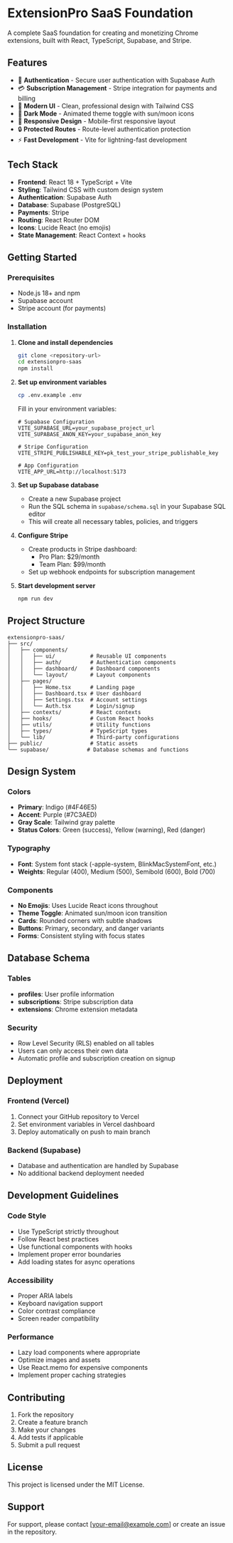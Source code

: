 # ExtensionPro SaaS Foundation

A complete SaaS foundation for creating and monetizing Chrome extensions, built with React, TypeScript, Supabase, and Stripe.

## Features

- 🔐 **Authentication** - Secure user authentication with Supabase Auth
- 💳 **Subscription Management** - Stripe integration for payments and billing
- 🎨 **Modern UI** - Clean, professional design with Tailwind CSS
- 🌙 **Dark Mode** - Animated theme toggle with sun/moon icons
- 📱 **Responsive Design** - Mobile-first responsive layout
- 🔒 **Protected Routes** - Route-level authentication protection
- ⚡ **Fast Development** - Vite for lightning-fast development

## Tech Stack

- **Frontend**: React 18 + TypeScript + Vite
- **Styling**: Tailwind CSS with custom design system
- **Authentication**: Supabase Auth
- **Database**: Supabase (PostgreSQL)
- **Payments**: Stripe
- **Routing**: React Router DOM
- **Icons**: Lucide React (no emojis)
- **State Management**: React Context + hooks

## Getting Started

### Prerequisites

- Node.js 18+ and npm
- Supabase account
- Stripe account (for payments)

### Installation

1. **Clone and install dependencies**
   ```bash
   git clone <repository-url>
   cd extensionpro-saas
   npm install
   ```

2. **Set up environment variables**
   ```bash
   cp .env.example .env
   ```
   
   Fill in your environment variables:
   ```env
   # Supabase Configuration
   VITE_SUPABASE_URL=your_supabase_project_url
   VITE_SUPABASE_ANON_KEY=your_supabase_anon_key

   # Stripe Configuration
   VITE_STRIPE_PUBLISHABLE_KEY=pk_test_your_stripe_publishable_key

   # App Configuration
   VITE_APP_URL=http://localhost:5173
   ```

3. **Set up Supabase database**
   - Create a new Supabase project
   - Run the SQL schema in `supabase/schema.sql` in your Supabase SQL editor
   - This will create all necessary tables, policies, and triggers

4. **Configure Stripe**
   - Create products in Stripe dashboard:
     - Pro Plan: $29/month
     - Team Plan: $99/month
   - Set up webhook endpoints for subscription management

5. **Start development server**
   ```bash
   npm run dev
   ```

## Project Structure

```
extensionpro-saas/
├── src/
│   ├── components/
│   │   ├── ui/           # Reusable UI components
│   │   ├── auth/         # Authentication components
│   │   ├── dashboard/    # Dashboard components
│   │   └── layout/       # Layout components
│   ├── pages/
│   │   ├── Home.tsx      # Landing page
│   │   ├── Dashboard.tsx # User dashboard
│   │   ├── Settings.tsx  # Account settings
│   │   └── Auth.tsx      # Login/signup
│   ├── contexts/         # React contexts
│   ├── hooks/            # Custom React hooks
│   ├── utils/            # Utility functions
│   ├── types/            # TypeScript types
│   └── lib/              # Third-party configurations
├── public/               # Static assets
└── supabase/            # Database schemas and functions
```

## Design System

### Colors
- **Primary**: Indigo (#4F46E5)
- **Accent**: Purple (#7C3AED)
- **Gray Scale**: Tailwind gray palette
- **Status Colors**: Green (success), Yellow (warning), Red (danger)

### Typography
- **Font**: System font stack (-apple-system, BlinkMacSystemFont, etc.)
- **Weights**: Regular (400), Medium (500), Semibold (600), Bold (700)

### Components
- **No Emojis**: Uses Lucide React icons throughout
- **Theme Toggle**: Animated sun/moon icon transition
- **Cards**: Rounded corners with subtle shadows
- **Buttons**: Primary, secondary, and danger variants
- **Forms**: Consistent styling with focus states

## Database Schema

### Tables
- **profiles**: User profile information
- **subscriptions**: Stripe subscription data
- **extensions**: Chrome extension metadata

### Security
- Row Level Security (RLS) enabled on all tables
- Users can only access their own data
- Automatic profile and subscription creation on signup

## Deployment

### Frontend (Vercel)
1. Connect your GitHub repository to Vercel
2. Set environment variables in Vercel dashboard
3. Deploy automatically on push to main branch

### Backend (Supabase)
- Database and authentication are handled by Supabase
- No additional backend deployment needed

## Development Guidelines

### Code Style
- Use TypeScript strictly throughout
- Follow React best practices
- Use functional components with hooks
- Implement proper error boundaries
- Add loading states for async operations

### Accessibility
- Proper ARIA labels
- Keyboard navigation support
- Color contrast compliance
- Screen reader compatibility

### Performance
- Lazy load components where appropriate
- Optimize images and assets
- Use React.memo for expensive components
- Implement proper caching strategies

## Contributing

1. Fork the repository
2. Create a feature branch
3. Make your changes
4. Add tests if applicable
5. Submit a pull request

## License

This project is licensed under the MIT License.

## Support

For support, please contact [your-email@example.com] or create an issue in the repository.
